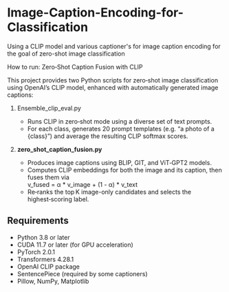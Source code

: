 # Image-Caption-Encoding-for-Classification
Using a CLIP model and various captioner's for image caption encoding for the goal of zero-shot image classification


How to run:
Zero‑Shot Caption Fusion with CLIP

This project provides two Python scripts for zero‑shot image classification using OpenAI’s CLIP model, enhanced with automatically generated image captions:

1. Ensemble_clip_eval.py
   - Runs CLIP in zero‑shot mode using a diverse set of text prompts.  
   - For each class, generates 20 prompt templates (e.g. “a photo of a {class}”) and average the resulting CLIP softmax scores.

2. **zero_shot_caption_fusion.py**  
   - Produces image captions using BLIP, GIT, and ViT‑GPT2 models.  
   - Computes CLIP embeddings for both the image and its caption, then fuses them via   
     v_fused = α * v_image + (1 - α) * v_text  
   - Re‑ranks the top K image-only candidates and selects the highest‑scoring label.


## Requirements

- Python 3.8 or later  
- CUDA 11.7 or later (for GPU acceleration)  
- PyTorch 2.0.1  
- Transformers 4.28.1  
- OpenAI CLIP package  
- SentencePiece (required by some captioners)  
- Pillow, NumPy, Matplotlib  


